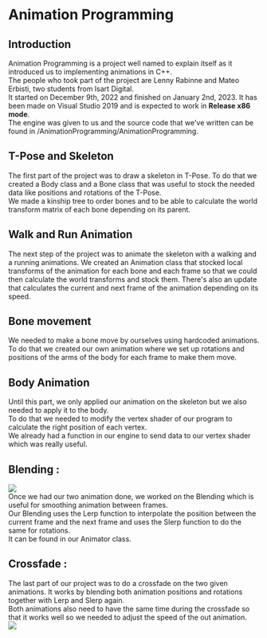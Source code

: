 <h1> Animation Programming </h1>
<h2><b>Introduction </b></h2>
Animation Programming is a project well named to explain itself as it introduced us to implementing animations in C++. <br>
The people who took part of the project are Lenny Rabinne and Mateo Erbisti, two students from Isart Digital. <br>
It started on December 9th, 2022 and finished on January 2nd, 2023.
It has been made on Visual Studio 2019 and is expected to work in <B>Release x86 mode</B>. <br>
The engine was given to us and the source code that we've written can be found  in /AnimationProgramming/AnimationProgramming.

<h2><b> T-Pose and Skeleton </b></h2>
The first part of the project was to draw a skeleton in T-Pose. To do that we created a Body class and a Bone class that was useful to stock the needed data like positions and rotations of the T-Pose. <br>
We made a kinship tree to order bones and to be able to calculate the world transform matrix of each bone depending on its parent.

<h2><b> Walk and Run Animation </b></h2>
The next step of the project was to animate the skeleton with a walking and a running animations. We created an Animation class that stocked local transforms of the animation for each bone and each frame so that we could then calculate the world transforms and stock them.
There's also an update that calculates the current and next frame of the animation depending on its speed.

<h2><b> Bone movement </b></h2>
We needed to make a bone move by ourselves using hardcoded animations. <br>
To do that we created our own animation where we set up rotations and positions of the arms of the body for each frame to make them move. <br> 

<h2><b> Body Animation </b></h2>
Until this part, we only applied our animation on the skeleton but we also needed to apply it to the body. <br>
To do that we needed to modify the vertex shader of our program to calculate the right position of each vertex. <br>
We already had a function in our engine to send data to our vertex shader which was really useful. <br>

<h2><b> Blending :</b></h2>
<img src = "AnimationProgramming/Images/walk.gif"> <br>
Once we had our two animation done, we worked on the Blending which is useful for smoothing animation between frames. <br>
Our Blending uses the Lerp function to interpolate the position between the current frame and the next frame and uses the Slerp function to do the same for rotations. <br>
It can be found in our Animator class. <br>

<h2><b> Crossfade :</b> </h2>
The last part of our project was to do a crossfade on the two given animations. It works by blending both animation positions and rotations together with Lerp and Slerp again. <br>
Both animations also need to have the same time during the crossfade so that it works well so we needed to adjust the speed of the out animation. <br>
<img src = "AnimationProgramming/Images/crossfade.gif">
